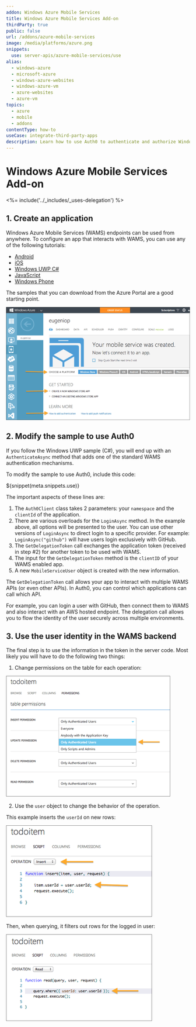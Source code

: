 ```yaml
---
addon: Windows Azure Mobile Services
title: Windows Azure Mobile Services Add-on
thirdParty: true
public: false
url: /addons/azure-mobile-services
image: /media/platforms/azure.png
snippets:
  use: server-apis/azure-mobile-services/use
alias:
  - windows-azure
  - microsoft-azure
  - windows-azure-websites
  - windows-azure-vm
  - azure-websites
  - azure-vm
topics:
  - azure
  - mobile
  - addons
contentType: how-to
useCase: integrate-third-party-apps
description: Learn how to use Auth0 to authenticate and authorize Windows Azure Mobile Services (WAMS).
---
```


# Windows Azure Mobile Services Add-on

<%= include('../_includes/_uses-delegation') %>

## 1. Create an application

Windows Azure Mobile Services (WAMS) endpoints can be used from anywhere. To configure an app that interacts with WAMS, you can use any of the following tutorials:

- [Android](/quickstart/native/android)
- [iOS](/quickstart/native/ios-objc)
- [Windows UWP C#](/quickstart/native/windows-uwp-csharp)
- [JavaScript](/quickstart/spa/vanillajs)
- [Windows Phone](/quickstart/native/wpf-winforms)

The samples that you can download from the Azure Portal are a good starting point.

![](/media/articles/server-apis/azure-mobile-services/wams-tutorial-4.png)

## 2. Modify the sample to use Auth0

If you follow the Windows UWP sample (C#), you will end up with an `AuthenticateAsync` method that adds one of the standard WAMS authentication mechanisms.

To modify the sample to use Auth0, include this code:

${snippet(meta.snippets.use)}

The important aspects of these lines are:

1. The `Auth0Client` class takes 2 parameters: your `namespace` and the `clientId` of the application.
2. There are various overloads for the  `LoginAsync` method. In the example above, all options will be presented to the user. You can use other versions of `LoginAsync` to direct login to a specific provider. For example: `LoginAsync("github")` will have users login exclusively with GitHub.
3. The `GetDelegationToken` call exchanges the application token (received in step #2) for another token to be used with WAMS.
4. The input for the `GetDelegationToken` method is the `clientID` of your WAMS enabled app.
5. A new `MobileServiceUser` object is created with the new information.

The `GetDelegationToken` call allows your app to interact with multiple WAMS APIs (or even other APIs). In Auth0, you can control which applications can call which API.

For example, you can login a user with GitHub, then connect them to WAMS and also interact with an AWS hosted endpoint. The delegation call allows you to flow the identity of the user securely across multiple environments.

## 3. Use the user identity in the WAMS backend

The final step is to use the information in the token in the server code. Most likely you will have to do the following two things:

1. Change permissions on the table for each operation:

  ![](/media/articles/server-apis/azure-mobile-services/wams-tutorial-5.png)

2. Use the `user` object to change the behavior of the operation.

This example inserts the `userId` on new rows:

![](/media/articles/server-apis/azure-mobile-services/wams-tutorial-6.png)

Then, when querying, it filters out rows for the logged in user:

![](/media/articles/server-apis/azure-mobile-services/wams-tutorial-7.png)
